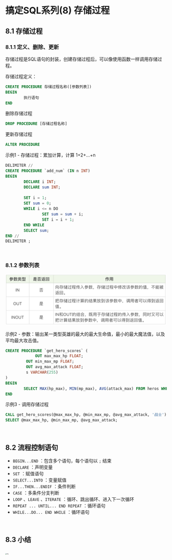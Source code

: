 # 搞定SQL系列(8) 存储过程

## 8.1 存储过程

### 8.1.1 定义、删除、更新

存储过程是SQL语句的封装，创建存储过程后，可以像使用函数一样调用存储过程。

存储过程定义：

```sql
CREATE PROCEDURE 存储过程名称([参数列表])
BEGIN
		执行语句
END		
```

删除存储过程

```sql
DROP PROCEDURE [存储过程名称]
```

更新存储过程

```sql
ALTER PROCEDURE
```

示例1 - 存储过程：累加计算，计算 1+2+...+n

```sql
DELIMITER //
CREATE PROCEDURE `add_num` (IN n INT)
BEGIN
		DECLARE i INT;
		DECLARE sum INT;
		
		SET i = 1;
		SET sum = 0;
		WHILE i <= n DO
				SET sum = sum + i;
				SET i = i + 1;
		END WHILE
		SELECT sum;
END // 
DELIMITER ;
```

</br>

### 8.1.2 参数列表

<img src="images/image-20201005162519814.png" alt="image-20201005162519814" style="zoom:50%;" />

示例2 - 参数：输出某一类型英雄的最大的最大生命值，最小的最大魔法值，以及平均最大攻击值。

```sql
CREATE PROCEDURE `get_hero_scores` (
			 OUT max_max_hp FLOAT;
  		 OUT min_max_mp FLOAT;
  		 OUT avg_max_attack FLOAT;
  		 s VARCHAR(255)
)
BEGIN
		SELECT MAX(hp_max), MIN(mp_max), AVG(attack_max) FROM heros WHERE role_main=s INTO max_max_hp, min_max_mp, ag_max_attack;
END
```

示例3 - 调用存储过程

```sql
CALL get_hero_scores(@max_max_hp, @min_max_mp, @avg_max_attack, '战士');
SELECT @max_max_hp, @min_max_mp, @avg_max_attack;
```

</br>

## 8.2 流程控制语句

- `BEGIN...END` ：包含多个语句，每个语句以 `;` 结束
- `DECLARE`  ：声明变量
- `SET` ：赋值语句
- `SELECT...INTO` ：变量赋值
- `IF...THEN...ENDIF` ：条件判断
- `CASE` ：多条件分支判断
- `LOOP` 、`LEAVE` 、`ITERATE` ：循环、跳出循环、进入下一次循环
- `REPEAT ... UNTIL... END REPEAT` ：循环语句
- `WHILE...DO... END WHILE` ：循环语句

</br>

## 8.3 小结

<img src="https://static001.geekbang.org/resource/image/54/9f/54a0d3b0c0e5336c1da6fc84c909a49f.jpg" alt="img" style="zoom:24%;" />












